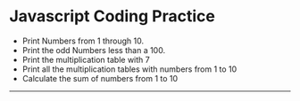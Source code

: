 # Javascript Coding Practice

- Print Numbers from 1 through 10.
- Print the odd Numbers less than a 100.
- Print the multiplication table with 7
- Print all the multiplication tables with numbers from 1 to 10
- Calculate the sum of numbers from 1 to 10
- - - - 
